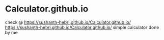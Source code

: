 # Calculator.github.io
check @ https://sushanth-hebri.github.io/Calculator.github.io/
https://sushanth-hebri.github.io/Calculator.github.io/
simple calculator done by me
